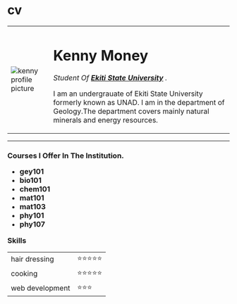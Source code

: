 # cv
<!DOCTYPE html>
<html>
    <head>
        <meta charset="utf-8">
        <title>Kenny's site</title>
    </head>
    <body>
    <table cellspacing="20">
        <tr>
            <td>    <img src="https://pbs.twimg.com/profile_images/1485971927172796417/022NSrPX.jpg"alt="kenny profile picture"></td>
            <td>  <h1>Kenny Money</h1>
        <p><em>Student Of <strong><a href=https://www.google.com/search?q=ekiti+state+University&oq=ekiti+state+University+&aqs=chrome..69i57j69i59j69i61j0i512j69i61j0i512l3.12370j0j9&client=ms-android-transsion&sourceid=chrome-mobile&ie=UTF-8> Ekiti State University</a> </strong>.</em> </p>
        <p>I am an undergrauate of Ekiti State University formerly known as UNAD. I am in the department of Geology.The department covers mainly natural minerals and energy resources.</p></td>
        </tr>
    </table>
        <hr>
        <h3>Courses I Offer In The Institution.
        <ul>
            <li>gey101</li>
            <li>bio101</li>
            <li>chem101</li>
            <li>mat101</li>
            <li>mat103</li>
            <li>phy101</li>
            <li>phy107</li>
        </ul>
        Skills
  <table cell spacing="10">
      <tr>
          <td>hair dressing</td>
          <td>⭐⭐⭐⭐⭐</td>
      </tr>
      <tr>
          <td>cooking</td>
          <td>⭐⭐⭐⭐⭐</td>
      </tr>
      <tr>
          <td>web development</td>
          <td>⭐⭐⭐</td>
      </tr>
  </table>
    </body>
</html>
